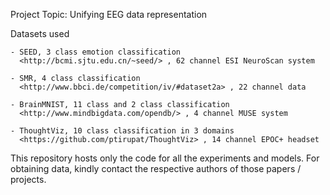 Project Topic: Unifying EEG data representation

Datasets used

	- SEED, 3 class emotion classification
	  <http://bcmi.sjtu.edu.cn/~seed/> , 62 channel ESI NeuroScan system

	- SMR, 4 class classification
	  <http://www.bbci.de/competition/iv/#dataset2a> , 22 channel data

	- BrainMNIST, 11 class and 2 class classification
	  <http://www.mindbigdata.com/opendb/> , 4 channel MUSE system

	- ThoughtViz, 10 class classification in 3 domains
	  <https://github.com/ptirupat/ThoughtViz> , 14 channel EPOC+ headset


This repository hosts only the code for all the experiments and models.
For obtaining data, kindly contact the respective authors of those papers / projects.
